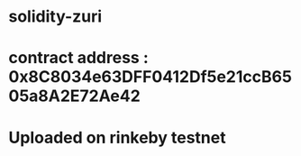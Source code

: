 # solidity-zuri
# contract address : 0x8C8034e63DFF0412Df5e21ccB6505a8A2E72Ae42
# Uploaded on rinkeby testnet
